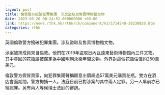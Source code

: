 ```yaml
---
layout: post
title: 倫敦警方搗破犯罪集團　涉及盜取及售賣博物館文物
date: 2023-08-20 00:24:52.000000000 +08:00
link: https://news.rthk.hk/rthk/ch/component/k2/1714240-20230820.htm
categories: rthk
---
```


英國倫敦警方搗破犯罪集團，涉及盜取及售賣博物館文物。

涉案被捕成員來自倫敦。他們在2019年盜取日內瓦遠東藝術博物館內三件文物。其中尋回的花瓶屬被鑑定為中國明朝永樂年間文物。外界對這個花瓶估值約250萬美元。

倫敦警方假冒買家，向犯罪集團聲稱願意出價超過57萬美元購買花瓶。雙方在酒店會面期間，警方拘捕一人。法庭日前已對涉案的其中兩人定罪。另一人早前亦已經認罪。另有兩人等候瑞士法庭的審訊。
